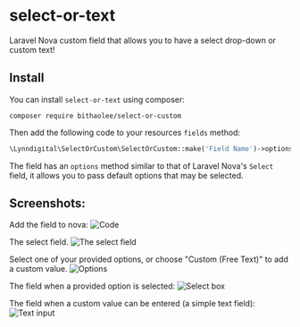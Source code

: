 # select-or-text

Laravel Nova custom field that allows you to have a select drop-down or custom text!


## Install

You can install `select-or-text` using composer:

```
composer require bithaolee/select-or-custom
```

Then add the following code to your resources `fields` method:

```php
\Lynndigital\SelectOrCustom\SelectOrCustom::make('Field Name')->options([]);
```

The field has an `options` method similar to that of Laravel Nova's `Select` field, it allows you to pass default options that may be selected.

## Screenshots:

Add the field to nova:
![Code](resources/img/code.png)

The select field.
![The select field](resources/img/screenshot-1.png)

Select one of your provided options, or choose "Custom (Free Text)" to add a custom value.
![Options](resources/img/screenshot-2.png)

The field when a provided option is selected:
![Select box](resources/img/screenshot-3.png)

The field when a custom value can be entered (a simple text field):
![Text input](resources/img/screenshot-4.png)
